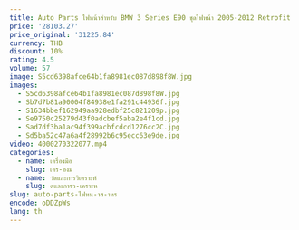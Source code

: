 ```yaml
---
title: Auto Parts ไฟหน้าสําหรับ BMW 3 Series E90 ชุดไฟหน้า 2005-2012 Retrofit เลนส์ LED Daily Running Light น้ําพวงมาลัย
price: '28103.27'
price_original: '31225.84'
currency: THB
discount: 10%
rating: 4.5
volume: 57
image: S5cd6398afce64b1fa8981ec087d898f8W.jpg
images:
  - S5cd6398afce64b1fa8981ec087d898f8W.jpg
  - Sb7d7b81a90004f84938e1fa291c44936f.jpg
  - S1634bbef162949aa928edbf25c821209p.jpg
  - Se9750c25279d43f0adcbef5aba2e4f1cd.jpg
  - Sad7df3ba1ac94f399acbfcdcd1276cc2C.jpg
  - Sd5ba52c47a6a4f28992b6c95ecc63e9de.jpg
video: 4000270322077.mp4
categories:
  - name: เครื่องมือ
    slug: เคร-องม
  - name: วัดและการวิเคราะห์
    slug: ดและการว-เคราะห
slug: auto-parts-ไฟหน-าส-าหร
encode: oDDZpWs
lang: th
---
```

  